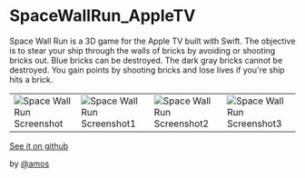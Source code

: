 # SpaceWallRun_AppleTV

Space Wall Run is a 3D game for the Apple TV built with Swift. The objective is to stear your ship through the walls of bricks by avoiding or shooting bricks out. Blue bricks can be destroyed. The dark gray bricks cannot be destroyed. You gain points by shooting bricks and lose lives if you're ship hits a brick.

 |  |  |  |  |
 | --- | --- | --- | --- |
 | ![Space Wall Run Screenshot](https://dontsnooze.github.io/SpaceWallRun_AppleTV/docs/images/SpaceWallRunScreenShot.png) | ![Space Wall Run Screenshot1](https://dontsnooze.github.io/SpaceWallRun_AppleTV/docs/images/SpaceWallRunScreenShot1.png) | ![Space Wall Run Screenshot2](https://dontsnooze.github.io/SpaceWallRun_AppleTV/docs/images/SpaceWallRunScreenShot2.png) | ![Space Wall Run Screenshot3](https://dontsnooze.github.io/SpaceWallRun_AppleTV/docs/images/SpaceWallRunScreenShot3.png) |

[See it on github](https://github.com/DontSnooze/SpaceWallRun_AppleTV)

by [@amos](https://amostodman.github.io/)
